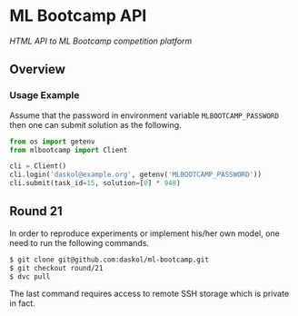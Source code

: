 # ML Bootcamp API

*HTML API to ML Bootcamp competition platform*

## Overview

### Usage Example

Assume that the password in environment variable `MLBOOTCAMP_PASSWORD` then one
can submit solution as the following.

```python
from os import getenv
from mlbootcamp import Client

cli = Client()
cli.login('daskol@example.org', getenv('MLBOOTCAMP_PASSWORD'))
cli.submit(task_id=15, solution=[0] * 948)
```


## Round 21

In order to reproduce experiments or implement his/her own model, one need to
run the following commands.

```bash
$ git clone git@github.com:daskol/ml-bootcamp.git
$ git checkout round/21
$ dvc pull
```

The last command requires access to remote SSH storage which is private in
fact.
